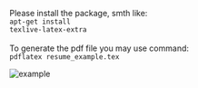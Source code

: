 Please install the package, smth like:
<br>
<code>apt-get install texlive-latex-extra</code>
<br>
<br>
To generate the pdf file you may use command:<br>
<code>pdflatex resume_example.tex</code>

![example
](CV_general.png)
